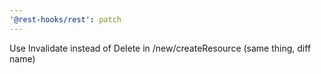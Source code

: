 ```yaml
---
'@rest-hooks/rest': patch
---
```


Use Invalidate instead of Delete in /new/createResource (same thing, diff name)
